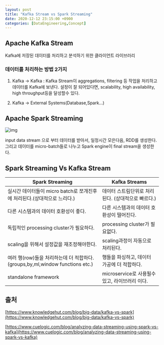 ```yaml
---
layout: post
title: "Kafka Stream vs Spark Streaming"
date: 2020-12-12 23:15:00 +0900
categories: [DataEngineering,Concept]
---
```


## Apache Kafka Stream

Kafka에 저장된 데이터를 처리하고 분석하기 위한 클라이언트 라이브러리

### 데이터를 처리하는 방법 2가지

1. Kafka -> Kafka : Kafka Stream이 aggregations, filtering 등 작업을 처리하고 데이터를 Kafka에 보낸다. 설정이 잘 되어있다면, scalability, high availability, high throughput등을 달성할수 있다.


2. Kafka -> External Systems(Database,Spark...)

## Apache Spark Streaming

![img](https://d2o2utebsixu4k.cloudfront.net/media/images/1566470507079-Apache-Kafka-Vs-Apache-Spar-4.jpg)

input data stream 으로 부터 데이터를 받아서, 일정시간 모은다음, RDD를 생성한다. 그리고 데이터를 micro-batch들로 나누고 Spark engine이 final stream을 생성한다.

## **Spark Streaming Vs Kafka Stream**

| Spark Streaming | Kafka Streams
| -- | --
실시간 데이터들이 micro batch로 쪼개진후에 처리된다.(상대적으로 느리다.) | 데이터 스트림단위로 처리된다. (상대적으로 빠르다.)
| 다른 시스템과의 데이터 호환성이 좋다. | 다른 시스템과의 데이터 호환성이 떨어진다. 
| 독립적인 processing cluster가 필요하다. | processing cluster가 필요없다.
| scaling을 위해서 설정값을 재조정해야한다. | scaling과정이 자동으로 처리된다.
| 여러 행(row)들을 처리하는데 더 적합하다.(groups,by,ml,window functions etc.) | 행들을 파싱하고, 데이터 가공에 더 적합하다.
| standalone framework | microservice로 사용될수 있고, 라이브러리 이다.


## 출처 

[https://www.knowledgehut.com/blog/big-data/kafka-vs-spark](https://www.knowledgehut.com/blog/big-data/kafka-vs-spark)

[https://www.cuelogic.com/blog/analyzing-data-streaming-using-spark-vs-kafka](https://www.cuelogic.com/blog/analyzing-data-streaming-using-spark-vs-kafka)

